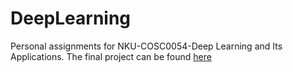 # DeepLearning

Personal assignments for NKU-COSC0054-Deep Learning and Its Applications. The final project can be found [here](https://gitee.com/li-yuanzhi-1/tensorflow-final-homework)
